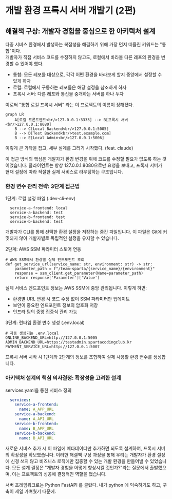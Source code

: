 # 개발 환경 프록시 서버 개발기 (2편)

## 해결책 구상: 개발자 경험을 중심으로 한 아키텍처 설계
다중 서비스 환경에서 발생하는 복잡성을 해결하기 위해 가장 먼저 떠올린 키워드는 "통합"이다. <br/>
개발자가 직접 서비스 코드를 수정하지 않고도, 로컬에서 바라볼 다른 레포의 환경을 변경할 수 있어야 했다.<br/>

- 통합: 모든 레포를 대상으로, 각각 어떤 환경을 바라보게 할지 중앙에서 설정할 수 있게 하자
- 로컬: 로컬에서 구동하는 레포들은 해당 설정을 참조하게 하자
- 프록시 서버: 다른 레포와 통신을 중개하는 서버를 하나 두자

이로써 "통합 로컬 프록시 서버" 라는 이 프로젝트의 이름이 정해졌다.


```mermaid
graph LR
    A[로컬 프론트엔드<br/>127.0.0.1:3333] --> B[프록시 서버<br/>127.0.0.1:8080]
    B --> C[Local Backend<br/>127.0.0.1:5005]
    B --> D[Test Backend<br/>test.example.com]
    B --> E[Local Admin<br/>127.0.0.1:5006]
```


이렇게 큰 가닥을 잡고, 세부 설계를 그리기 시작했다. (feat. claude)

이 접근 방식의 핵심은 개발자가 환경 변경을 위해 코드를 수정할 필요가 없도록 하는 것이었습니다. 
클라이언트는 항상 127.0.0.1:8080으로만 요청을 보내고, 프록시 서버가 현재 설정에 따라 적절한 실제 서비스로 라우팅하는 구조입니다.


### 환경 변수 관리 전략: 3단계 접근법
1단계: 로컬 설정 파일 (.dev-cli-env)
```env
  service-a-frontend: local
  service-a-backend: test
  service-b-frontend: test
  service-b-backend: test
```

개발자가 CLI를 통해 선택한 환경 설정을 저장하는 중간 파일입니다. 이 파일은 Git에 커밋되지 않아 개발자별로 독립적인 설정을 유지할 수 있습니다.

2단계: AWS SSM 파라미터 스토어 연동
```
# AWS SSM에서 환경별 실제 엔드포인트 조회
def get_service_url(service_name: str, environment: str) -> str:
    parameter_path = f"/team-sparta/{service_name}/{environment}"
    response = ssm_client.get_parameter(Name=parameter_path)
    return response['Parameter']['Value']
  ```

실제 서비스 엔드포인트 정보는 AWS SSM에 중앙 관리됩니다. 이렇게 하면:
- 환경별 URL 변경 시 코드 수정 없이 SSM 파라미터만 업데이트
- 보안이 중요한 엔드포인트 정보의 암호화 저장
- 인프라 팀의 중앙 집중식 관리 가능

3단계: 런타임 환경 변수 생성 (.env.local)
```env
# 자동 생성되는 .env.local
ONLINE_BACKEND_URL=http://127.0.0.1:5005
ADMIN_BACKEND_URL=https://testadmin.spartacodingclub.kr
PAYMENT_SERVICE_URL=http://127.0.0.1:5007
```

프록시 서버 시작 시 1단계와 2단계의 정보를 조합하여 실제 사용할 환경 변수를 생성합니다.


### 아키텍처 설계의 핵심 의사결정: 확장성을 고려한 설계
services.yaml을 통한 서비스 정의
```yaml
  services:
    service-a-frontend:
      name: A_APP_URL
    service-a-backend:
      name: A_API_URL
    service-b-frontend:
      name: B_APP_URL
    service-b-backend:
      name: B_API_URL
  ```
새로운 서비스 추가 시 이 파일에 메타데이터만 추가하면 되도록 설계하여, 프록시 서버의 확장성을 확보했습니다.
이러한 해결책 구상 과정을 통해 우리는 개발자가 환경 설정에 신경 쓰지 않고 비즈니스 로직에만 집중할 수 있는 개발 환경을 만들어낼 수 있었습니다. 모든 설계 결정은 "개발자 경험을 어떻게 향상시킬 것인가?"라는 질문에서 출발했으며, 이는 프로젝트의 성공에 결정적인 역할을 했습니다.



서버 프레임워크로는 Python FastAPI 를 골랐다. 내가 python 에 익숙하기도 하고, 구축이 제일 가벼웠기 때문에.




